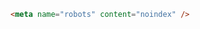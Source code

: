 ```html filename=".storybook/manager-head.html" renderer="common" language="ts" tabTitle="html"
<meta name="robots" content="noindex" />
```

